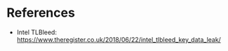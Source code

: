# References

- Intel TLBleed: https://www.theregister.co.uk/2018/06/22/intel_tlbleed_key_data_leak/
